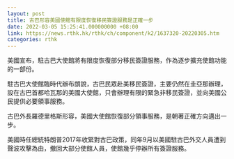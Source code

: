 ```yaml
---
layout: post
title: 古巴形容美國使館有限度恢復移民簽證服務是正確一步
date: 2022-03-05 15:25:41.000000000 +08:00
link: https://news.rthk.hk/rthk/ch/component/k2/1637320-20220305.htm
categories: rthk
---
```


美國宣布，駐古巴大使館將有限度恢復部分移民簽證服務，作為逐步擴充使館功能的一部份。

駐古巴大使館臨時代辦布朗說，古巴民眾赴美移民簽證，主要仍然在圭亞那辦理，設在古巴首都哈瓦那的美國大使館，只會辦理有限的緊急非移民簽證，並向美國公民提供必要領事服務。

古巴外長羅德里格斯形容，美國大使館恢復部分領事服務，是朝著正確方向邁出一步。

美國時任總統特朗普2017年收緊對古巴政策，同年9月以美國駐古巴外交人員遭到聲波攻擊為由，撤回大部分使館人員，使館幾乎停辦所有簽證服務。

